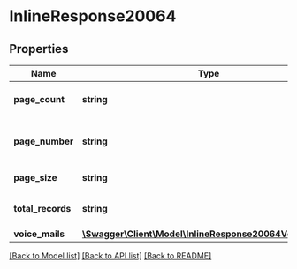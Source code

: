 # InlineResponse20064

## Properties
Name | Type | Description | Notes
------------ | ------------- | ------------- | -------------
**page_count** | **string** | Total number of page | [optional] 
**page_number** | **string** | Which page of content is displaying | [optional] 
**page_size** | **string** | Size of each page | [optional] 
**total_records** | **string** | Total number of records | [optional] 
**voice_mails** | [**\Swagger\Client\Model\InlineResponse20064VoiceMails[]**](InlineResponse20064VoiceMails.md) | Voice Mails | [optional] 

[[Back to Model list]](../README.md#documentation-for-models) [[Back to API list]](../README.md#documentation-for-api-endpoints) [[Back to README]](../README.md)


